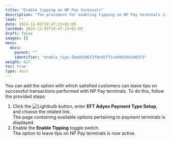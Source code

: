 ```yaml
---
title: "Enable tipping on NP Pay terminals"
description: "The procedure for enabling tipping on NP Pay terminals is described in this article."
lead: ""
date: 2024-12-05T19:47:23+01:00
lastmod: 2024-12-05T19:47:23+01:00
draft: false
images: []
menu:
  docs:
    parent: ""
    identifier: "enable_tips-5be66396f2f0e95f71cd4063de3485f3"
weight: 627
toc: true
type: docs
---
```


You can add the option with which satisfied customers can leave tips on successful transactions performed with NP Pay terminals. To do this, follow the provided steps:

1. Click the ![Lightbulb](Lightbulb_icon.PNG) button, enter **EFT Adyen Payment Type Setup**, and choose the related link.           
   The page containing available options pertaining to payment terminals is displayed.
2. Enable the **Enable Tipping** toggle switch.       
   The option to leave tips on NP Pay terminals is now active.